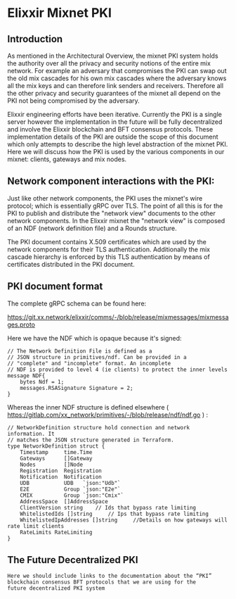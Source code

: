 
# Elixxir Mixnet PKI

## Introduction

As mentioned in the Architectural Overview, the mixnet PKI system
holds the authority over all the privacy and security notions of the
entire mix network. For example an adversary that compromises the PKI
can swap out the old mix cascades for his own mix cascades where the
adversary knows all the mix keys and can therefore link senders and
receivers. Therefore all the other privacy and security guarantees of
the mixnet all depend on the PKI not being compromised by the
adversary.

Elixxir engineering efforts have been iterative. Currently the PKI is
a single server however the implementation in the future will be fully
decentralized and involve the Elixxir blockchain and BFT consensus
protocols. These implementation details of the PKI are outside the
scope of this document which only attempts to describe the high level
abstraction of the mixnet PKI. Here we will discuss how the PKI is
used by the various components in our mixnet: clients, gateways and mix nodes.

## Network component interactions with the PKI:

Just like other network components, the PKI uses the mixnet's wire protocol;
which is essentially gRPC over TLS. The point of all this is
for the PKI to publish and distribute the "network view" documents to the
other network components. In the Elixxir mixnet the "network view" is composed
of an NDF (network definition file) and a Rounds structure.

The PKI document contains X.509 certificates which are used by the
network components for their TLS authentication. Additionally the mix
cascade hierarchy is enforced by this TLS authentication by means
of certificates distributed in the PKI document.

## PKI document format

The complete gRPC schema can be found here:

https://git.xx.network/elixxir/comms/-/blob/release/mixmessages/mixmessages.proto


Here we have the NDF which is opaque because it's signed:

	// The Network Definition File is defined as a
	// JSON structure in primitives/ndf. Can be provided in a
	// "complete" and "incomplete" format. An incomplete
	// NDF is provided to level 4 (ie clients) to protect the inner levels
	message NDF{
		bytes Ndf = 1;
		messages.RSASignature Signature = 2;
	}

Whereas the inner NDF structure is defined elsewhere ( https://gitlab.com/xx_network/primitives/-/blob/release/ndf/ndf.go ) :

	// NetworkDefinition structure hold connection and network information. It
	// matches the JSON structure generated in Terraform.
	type NetworkDefinition struct {
		Timestamp     time.Time
		Gateways      []Gateway
		Nodes         []Node
		Registration  Registration
		Notification  Notification
		UDB           UDB   `json:"Udb"`
		E2E           Group `json:"E2e"`
		CMIX          Group `json:"Cmix"`
		AddressSpace  []AddressSpace
		ClientVersion string 	// Ids that bypass rate limiting
		WhitelistedIds []string 	// Ips that bypass rate limiting
		WhitelistedIpAddresses []string 	//Details on how gateways will rate limit clients
		RateLimits RateLimiting
	}



## The Future Decentralized PKI

	Here we should include links to the documentation about the “PKI”
    blockchain consensus BFT protocols that we are using for the
    future decentralized PKI system
